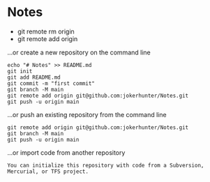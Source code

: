 # Notes

- git remote rm origin
- git remote add origin <repo url>

…or create a new repository on the command line

```shell
echo "# Notes" >> README.md
git init
git add README.md
git commit -m "first commit"
git branch -M main
git remote add origin git@github.com:jokerhunter/Notes.git
git push -u origin main
```

…or push an existing repository from the command line
```shell
git remote add origin git@github.com:jokerhunter/Notes.git
git branch -M main
git push -u origin main
```
…or import code from another repository
```shell
You can initialize this repository with code from a Subversion, Mercurial, or TFS project.
```
